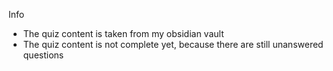 Info
- The quiz content is taken from my obsidian vault
- The quiz content is not complete yet, because there are still unanswered questions

